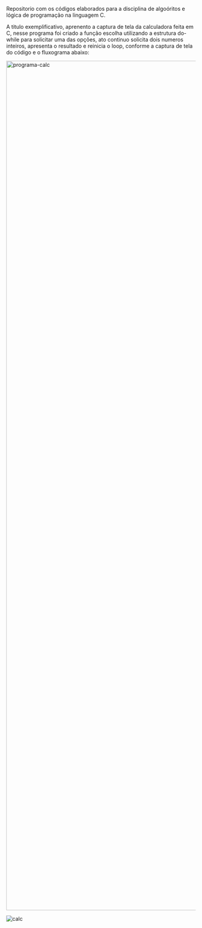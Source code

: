 Repositorio com os códigos elaborados para a disciplina de algoóritos e lógica de programação na linguagem C.

A titulo exemplificativo, aprenento a captura de tela da calculadora feita em C, nesse programa foi criado a função escolha utilizando a estrutura do-while para solicitar uma das opções, ato continuo solicita dois numeros inteiros, apresenta o resultado e reinicia o loop, conforme a captura de tela do código e o fluxograma abaixo:

<img width="2257" alt="programa-calc" src="https://github.com/Fonsecach/programasC/assets/113487188/429af39b-cc35-4f60-949b-00a0b45a742c">

![calc](https://github.com/Fonsecach/programasC/assets/113487188/d129b29e-2e97-4c18-a8f6-58cc1dcb248d)

